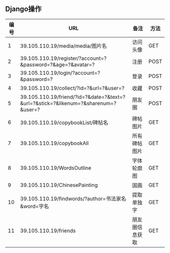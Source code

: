 ## Django操作

| 编号 | URL                                                          | 备注           | 方法 |
| ---- | ------------------------------------------------------------ | -------------- | ---- |
| 1    | 39.105.110.19/media/media/图片名                             | 访问头像       | GET  |
| 2    | 39.105.110.19/register/?account=?&password=?&age=?&avatar=?  | 注册           | POST |
| 3    | 39.105.110.19/login/?account=?&password=?                    | 登录           | POST |
| 4    | 39.105.110.19/collect/?id=?&url=?&user=?                     | 收藏           | POST |
| 5    | 39.105.110.19/friend/?id=?&date=?&text=?&url=?&stick=?&likenum=?&sharenum=?&user=? | 朋友圈         | POST |
| 6    | 39.105.110.19/copybookList/碑帖名                            | 碑帖图片       | GET  |
| 7    | 39.105.110.19/copybookAll                                    | 所有碑帖图片   | GET  |
| 8    | 39.105.110.19/WordsOutline                                   | 字体轮廓图     | GET  |
| 9    | 39.105.110.19/ChinesePainting                                | 国画           | GET  |
| 10   | 39.105.110.19/findwords/?author=书法家名&word=字名           | 提取单独字     | GET  |
| 11   | 39.105.110.19/friends                                        | 朋友圈信息获取 | GET  |

